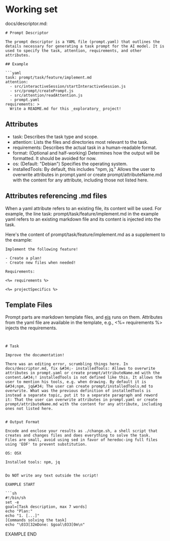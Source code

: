 # Working set

docs/descriptor.md:
```
# Prompt Descriptor

The prompt descriptor is a YAML file (prompt.yaml) that outlines the details necessary for generating a task prompt for the AI model. It is used to specify the task, attention, requirements, and other attributes.

## Example

```yaml
task: prompt/task/feature/implement.md
attention:
  - src/interactiveSession/startInteractiveSession.js
  - src/prompt/createPrompt.js
  - src/attention/readAttention.js
  - prompt.yaml
requirements: >
  Write a README.md for this _exploratory_ project!
```

## Attributes

- task: Describes the task type and scope.
- attention: Lists the files and directories most relevant to the task.
- requirements: Describes the actual task in a human-readable format.
- format: (Optional and half-working) Determines how the output will be formatted. It should be avoided for now.
- os: (Default: "Debian") Specifies the operating system.
- installedTools: By default, this includes "npm, jq." Allows the user to overwrite attributes in prompt.yaml or create prompt/attributeName.md with the content for any attribute, including those not listed here.

## Attributes referencing .md files

When a yaml attribute refers to an existing file, its content will be used. For example, the line task: prompt/task/feature/implement.md in the example yaml refers to an existing markdown file and its content is injected into the task.

Here's the content of prompt/task/feature/implement.md as a supplement to the example:

```
Implement the following feature!

- Create a plan!
- Create new files when needed!

Requirements:

<%= requirements %>

<%= projectSpecifics %>
```

## Template Files

Prompt parts are markdown template files, and [ejs](https://ejs.co/) runs on them. Attributes from the yaml file are available in the template, e.g., <%= requirements %> injects the requirements.


```


# Task

Improve the documentation!

There was an editing error, scrumbling things here. In docs/descriptor.md, fix &#34;- installedTools: Allows to overwrite attributes in prompt.yaml or create prompt/attributeName.md with the content.&#34;! installedTools is not defined like this. It allows the user to mention his tools, e.g. when drawing. By default it is &#34;npm, jq&#34; The user can create prompt/installedTools.md to overwrite. What was the previous definition of installedTools is instead a separate topic, put it to a separate paragraph and reword it: That the user can overwrite attributes in prompt.yaml or create prompt/attributeName.md with the content for any attribute, including ones not listed here.


# Output Format

Encode and enclose your results as ./change.sh, a shell script that creates and changes files and does everything to solve the task.
Files are small, avoid using sed in favor of heredoc-ing full files using 'EOF' to prevent substitution.

OS: OSX

Installed tools: npm, jq


Do NOT write any text outside the script!

EXAMPLE START

```sh
#!/bin/sh
set -e
goal=[Task description, max 7 words]
echo "Plan:"
echo "1. [...]"
[Commands solving the task]
echo "\033[32mDone: $goal\033[0m\n"
```

EXAMPLE END

